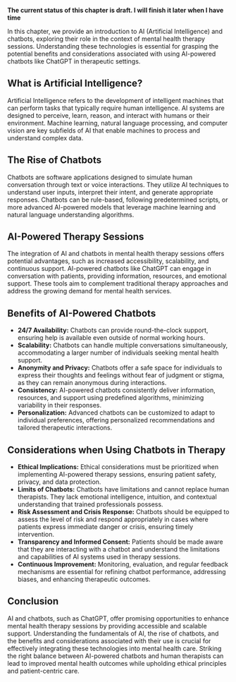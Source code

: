 **The current status of this chapter is draft. I will finish it later when I have time**

In this chapter, we provide an introduction to AI (Artificial Intelligence) and chatbots, exploring their role in the context of mental health therapy sessions. Understanding these technologies is essential for grasping the potential benefits and considerations associated with using AI-powered chatbots like ChatGPT in therapeutic settings.

What is Artificial Intelligence?
--------------------------------

Artificial Intelligence refers to the development of intelligent machines that can perform tasks that typically require human intelligence. AI systems are designed to perceive, learn, reason, and interact with humans or their environment. Machine learning, natural language processing, and computer vision are key subfields of AI that enable machines to process and understand complex data.

The Rise of Chatbots
--------------------

Chatbots are software applications designed to simulate human conversation through text or voice interactions. They utilize AI techniques to understand user inputs, interpret their intent, and generate appropriate responses. Chatbots can be rule-based, following predetermined scripts, or more advanced AI-powered models that leverage machine learning and natural language understanding algorithms.

AI-Powered Therapy Sessions
---------------------------

The integration of AI and chatbots in mental health therapy sessions offers potential advantages, such as increased accessibility, scalability, and continuous support. AI-powered chatbots like ChatGPT can engage in conversation with patients, providing information, resources, and emotional support. These tools aim to complement traditional therapy approaches and address the growing demand for mental health services.

Benefits of AI-Powered Chatbots
-------------------------------

* **24/7 Availability:** Chatbots can provide round-the-clock support, ensuring help is available even outside of normal working hours.
* **Scalability:** Chatbots can handle multiple conversations simultaneously, accommodating a larger number of individuals seeking mental health support.
* **Anonymity and Privacy:** Chatbots offer a safe space for individuals to express their thoughts and feelings without fear of judgment or stigma, as they can remain anonymous during interactions.
* **Consistency:** AI-powered chatbots consistently deliver information, resources, and support using predefined algorithms, minimizing variability in their responses.
* **Personalization:** Advanced chatbots can be customized to adapt to individual preferences, offering personalized recommendations and tailored therapeutic interactions.

Considerations when Using Chatbots in Therapy
---------------------------------------------

* **Ethical Implications:** Ethical considerations must be prioritized when implementing AI-powered therapy sessions, ensuring patient safety, privacy, and data protection.
* **Limits of Chatbots:** Chatbots have limitations and cannot replace human therapists. They lack emotional intelligence, intuition, and contextual understanding that trained professionals possess.
* **Risk Assessment and Crisis Response:** Chatbots should be equipped to assess the level of risk and respond appropriately in cases where patients express immediate danger or crisis, ensuring timely intervention.
* **Transparency and Informed Consent:** Patients should be made aware that they are interacting with a chatbot and understand the limitations and capabilities of AI systems used in therapy sessions.
* **Continuous Improvement:** Monitoring, evaluation, and regular feedback mechanisms are essential for refining chatbot performance, addressing biases, and enhancing therapeutic outcomes.

Conclusion
----------

AI and chatbots, such as ChatGPT, offer promising opportunities to enhance mental health therapy sessions by providing accessible and scalable support. Understanding the fundamentals of AI, the rise of chatbots, and the benefits and considerations associated with their use is crucial for effectively integrating these technologies into mental health care. Striking the right balance between AI-powered chatbots and human therapists can lead to improved mental health outcomes while upholding ethical principles and patient-centric care.
